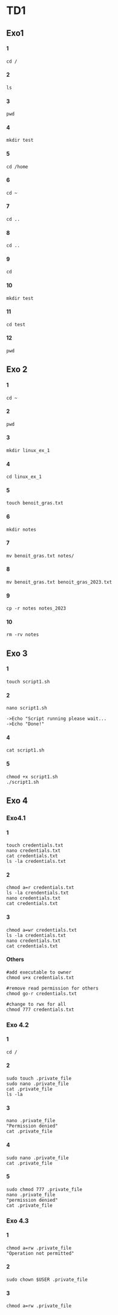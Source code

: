 # TD1

## Exo1

#### 1
``` 
cd /
``` 
#### 2
``` 
ls
``` 
#### 3
``` 
pwd
```
#### 4
``` 
mkdir test
``` 
#### 5
``` 
cd /home
``` 
#### 6
``` 
cd ~
``` 
#### 7
``` 
cd ..
``` 
#### 8
``` 
cd ..
``` 
#### 9
``` 
cd
``` 
#### 10
``` 
mkdir test
``` 
#### 11
``` 
cd test
``` 
#### 12
``` 
pwd
``` 

## Exo 2

#### 1
```
cd ~
```
#### 2
```
pwd
```
#### 3
```
mkdir linux_ex_1
```
#### 4
```
cd linux_ex_1
```
#### 5
```
touch benoit_gras.txt
```
#### 6
```
mkdir notes
```
#### 7
```
mv benoit_gras.txt notes/
```
#### 8
```
mv benoit_gras.txt benoit_gras_2023.txt
```
#### 9
```
cp -r notes notes_2023
```
#### 10
```
rm -rv notes
```

## Exo 3

#### 1
```
touch script1.sh
```
#### 2
```
nano script1.sh 

->Echo "Script running please wait...
->Echo "Done!"
```
#### 4
```
cat script1.sh
```
#### 5
```
chmod +x script1.sh
./script1.sh
```
## Exo 4
### Exo4.1
#### 1
```
touch credentials.txt
nano credentials.txt
cat credentials.txt
ls -la credentials.txt
```
#### 2
```
chmod a=r credentials.txt
ls -la crendentials.txt
nano credentials.txt
cat credentials.txt
```
#### 3
```
chmod a=wr credentials.txt
ls -la credentials.txt
nano credentials.txt
cat credentials.txt
```
#### Others
```
#add executable to owner
chmod u+x credentials.txt

#remove read permission for others
chmod go-r credentials.txt

#change to rwx for all
chmod 777 credentials.txt
```

### Exo 4.2
#### 1
```
cd /
```
#### 2
```
sudo touch .private_file
sudo nano .private_file
cat .private_file
ls -la
```
#### 3
```
nano .private_file
"Permission denied"
cat .private_file
```
#### 4
```
sudo nano .private_file
cat .private_file
```
#### 5
```
sudo chmod 777 .private_file
nano .private_file
"permission denied"
cat .private_file
```
### Exo 4.3
#### 1
```
chmod a=rw .private_file
"Operation not permitted"
```
#### 2
```
sudo chown $USER .private_file
```
#### 3
```
chmod a=rw .private_file
```






















